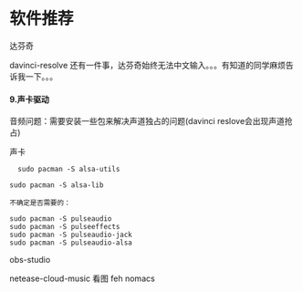 # 软件推荐
达芬奇

davinci-resolve
     还有一件事，达芬奇始终无法中文输入。。。有知道的同学麻烦告诉我一下。。。


#### 9.声卡驱动


音频问题：需要安装一些包来解决声道独占的问题(davinci reslove会出现声道抢占)

声卡

      sudo pacman -S alsa-utils

    sudo pacman -S alsa-lib

    不确定是否需要的：

    sudo pacman -S pulseaudio
    sudo pacman -S pulseeffects
    sudo pacman -S pulseaudio-jack
    sudo pacman -S pulseaudio-alsa




obs-studio


netease-cloud-music
看图  feh  nomacs